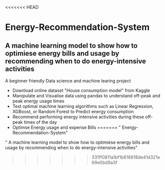 <<<<<<< HEAD
# Energy-Recommendation-System

## A machine learning model to show how to optimiese energy bills and usage by recommending when to do energy-intensive activities

A beginner friendly Data science and machine learing project 

* Download online dataset "House consumption model" from Kaggle
* Manipulate and Visualise data using pandas to understand off-peak and peak energy usage times
* Test optimal machine learning algorithms such as Linear Regression, XGBoost, or Random Forest to Predict energy consumption 
* Recommend performing energy intensive activities during these off-peak times of the day
* Optimse Energy usage and expense Bills
=======
" Energy-Recommendation-System" 

" A machine learning model to show how to optimiese energy bills and usage by recommending when to do energy-intensive activities"
>>>>>>> 331ff0811a1bf1b616918de41d321e69e0bd9a3f
